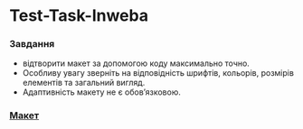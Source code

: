 # Test-Task-Inweba
### Завдання 
- відтворити макет за допомогою коду максимально точно. 
- Особливу увагу зверніть на відповідність шрифтів, кольорів, розмірів елементів та загальний вигляд.
- Адаптивність макету не є обов’язковою.

### [Макет](https://www.figma.com/design/Z30BC9EFEf5t6NmBbgplx0/PROJECT---Dickens-Academy-(Copy)?node-id=0-1&node-type=canvas&t=9oSNrb2MP02V1MsZ-0)
